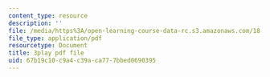 ```yaml
---
content_type: resource
description: ''
file: /media/https%3A/open-learning-course-data-rc.s3.amazonaws.com/18-01sc-single-variable-calculus-fall-2010/67b19c10c9a4c39aca777bbed0690395_JXPe2J069c.pdf
file_type: application/pdf
resourcetype: Document
title: 3play pdf file
uid: 67b19c10-c9a4-c39a-ca77-7bbed0690395
---
```


